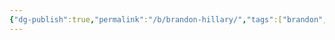 ```yaml
---
{"dg-publish":true,"permalink":"/b/brandon-hillary/","tags":["brandon","bristolcove","male","triptychfamily","person"]}
---
```





